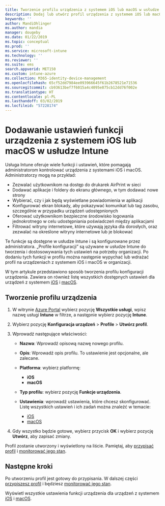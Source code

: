 ```yaml
---
title: Tworzenie profilu urządzenia z systemem iOS lub macOS w usłudze Microsoft Intune — Azure | Microsoft Docs
description: Dodaj lub utwórz profil urządzenia z systemem iOS lub macOS, a następnie skonfiguruj ustawienia funkcji AirPrint, układu ekranu głównego, powiadomień aplikacji, urządzenia udostępnionego, logowania jednokrotnego i filtru zawartości internetowej w usłudze Microsoft Intune.
keywords: ''
author: MandiOhlinger
ms.author: mandia
manager: dougeby
ms.date: 01/22/2019
ms.topic: conceptual
ms.prod: ''
ms.service: microsoft-intune
ms.technology: ''
ms.reviewer: ''
ms.suite: ems
search.appverid: MET150
ms.custom: intune-azure
ms.collection: M365-identity-device-management
ms.openlocfilehash: 65cf52dd7984ee093966645f61b2678521e71536
ms.sourcegitcommit: cb93613bef7f6015a4c4095e875cb12dd76f002e
ms.translationtype: HT
ms.contentlocale: pl-PL
ms.lasthandoff: 03/02/2019
ms.locfileid: "57228174"
---
```

# <a name="add-ios-or-macos-device-feature-settings-in-intune"></a>Dodawanie ustawień funkcji urządzenia z systemem iOS lub macOS w usłudze Intune

Usługa Intune oferuje wiele funkcji i ustawień, które pomagają administratorom kontrolować urządzenia z systemami iOS i macOS. Administratorzy mogą na przykład:

- Zezwalać użytkownikom na dostęp do drukarek AirPrint w sieci
- Dodawać aplikacje i foldery do ekranu głównego, w tym dodawać nowe strony
- Wybierać, czy i jak będą wyświetlane powiadomienia w aplikacji
- Konfigurować ekran blokady, aby pokazywać komunikat lub tag zasobu, szczególnie w przypadku urządzeń udostępnionych
- Oferować użytkownikom bezpieczne środowisko logowania jednokrotnego w celu udostępniania poświadczeń między aplikacjami
- Filtrować witryny internetowe, które używają języka dla dorosłych, oraz zezwalać na określone witryny internetowe lub je blokować

Te funkcje są dostępne w usłudze Intune i są konfigurowane przez administratora. „Profile konfiguracji” są używane w usłudze Intune do tworzenia i dostosowywania tych ustawień na potrzeby organizacji. Po dodaniu tych funkcji w profilu można następnie wypychać lub wdrażać profil na urządzeniach z systemem iOS i macOS w organizacji.

W tym artykule przedstawiono sposób tworzenia profilu konfiguracji urządzenia. Zawiera on również listę wszystkich dostępnych ustawień dla urządzeń z systemem [iOS](ios-device-features-settings.md) i [macOS](macos-device-features-settings.md).

## <a name="create-a-device-profile"></a>Tworzenie profilu urządzenia

1. W witrynie [Azure Portal](https://portal.azure.com) wybierz pozycję **Wszystkie usługi**, wpisz nazwę usługi **Intune** w filtrze, a następnie wybierz pozycję **Intune**.
2. Wybierz pozycję **Konfiguracja urządzeń** > **Profile** > **Utwórz profil**.
3. Wprowadź następujące właściwości:

    - **Nazwa**: Wprowadź opisową nazwę nowego profilu.
    - **Opis**: Wprowadź opis profilu. To ustawienie jest opcjonalne, ale zalecane.
    - **Platforma**: wybierz platformę:
        - **iOS**
        - **macOS**
    - **Typ profilu**: wybierz pozycję **Funkcje urządzenia**.
    - **Ustawienia**: wprowadź ustawienia, które chcesz skonfigurować. Listę wszystkich ustawień i ich zadań można znaleźć w temacie:

        - [iOS](ios-device-features-settings.md)
        - [macOS](macos-device-features-settings.md)

4. Gdy wszystko będzie gotowe, wybierz przycisk **OK** i wybierz pozycję **Utwórz**, aby zapisać zmiany.

Profil zostanie utworzony i wyświetlony na liście. Pamiętaj, aby [przypisać profil](device-profile-assign.md) i [monitorować jego stan](device-profile-monitor.md).

## <a name="next-steps"></a>Następne kroki

Po utworzeniu profil jest gotowy do przypisania. W dalszej części [przypiszesz profil](device-profile-assign.md) i będziesz [monitorować jego stan](device-profile-monitor.md).

Wyświetl wszystkie ustawienia funkcji urządzenia dla urządzeń z systemem [iOS](ios-device-features-settings.md) i [macOS](macos-device-features-settings.md).

